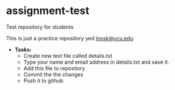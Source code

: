 # assignment-test
Test repository for students

This is just a practice repository
yed 
lnusk@vcu.edu


* **Tasks:**
    * Create new text file called details.txt
    * Type your name and email address in details.txt and save it.
    * Add this file to repository 
    * Commit the the changes
    * Push it to github
